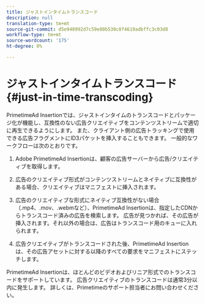 ```yaml
---
title: ジャストインタイムトランスコード
description: null
translation-type: tm+mt
source-git-commit: d5e948992d7c59e80b530c8f4619adbffc3c03d8
workflow-type: tm+mt
source-wordcount: '175'
ht-degree: 0%

---
```



# ジャストインタイムトランスコード{#just-in-time-transcoding}

PrimetimeAd Insertionでは、ジャストインタイムのトランスコードとパッケージ化が機能し、互換性のない広告クリエイティブをコンテンツストリームで適切に再生できるようにします。 また、クライアント側の広告トラッキングで使用できる広告フラグメントにID3パケットを挿入することもできます。
一般的なワークフローは次のとおりです。

1. Adobe PrimetimeAd Insertionは、顧客の広告サーバーから広告/クリエイティブを取得します。

1. 広告のクリエイティブ形式がコンテンツストリームとネイティブに互換性がある場合、クリエイティブはマニフェストに挿入されます。

1. 広告のクリエイティブな形式にネイティブ互換性がない場合（.mp4、.mov、.webmなど）、PrimetimeAd Insertionは、指定したCDNからトランスコード済みの広告を検索します。 広告が見つかれば、その広告が挿入されます。それ以外の場合は、広告はトランスコード用のキューに入れられます。

1. 広告クリエイティブがトランスコードされた後、PrimetimeAd Insertionは、その広告アセットに対する以降のすべての要求をマニフェストにステッチします。

PrimetimeAd Insertionは、ほとんどのビデオおよびリニア形式でのトランスコードをサポートしています。 広告クリエイティブのトランスコードは通常3分以内に発生します。 詳しくは、Primetimeのサポート担当者にお問い合わせください。
